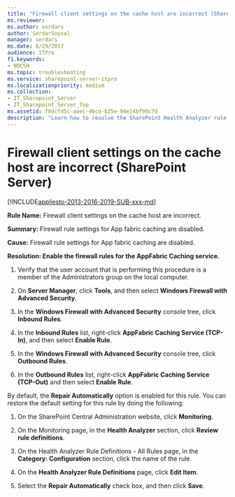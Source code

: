 ```yaml
---
title: "Firewall client settings on the cache host are incorrect (SharePoint Server)"
ms.reviewer: 
ms.author: serdars
author: SerdarSoysal
manager: serdars
ms.date: 8/29/2017
audience: ITPro
f1.keywords:
- NOCSH
ms.topic: troubleshooting
ms.service: sharepoint-server-itpro
ms.localizationpriority: medium
ms.collection:
- IT_Sharepoint_Server
- IT_Sharepoint_Server_Top
ms.assetid: f8dcfd5c-aaec-46cd-b25e-94e14bf98c7d
description: "Learn how to resolve the SharePoint Health Analyzer rule: Firewall client settings on the cache host are incorrect, for SharePoint Server."
---
```


# Firewall client settings on the cache host are incorrect (SharePoint Server)

[!INCLUDE[appliesto-2013-2016-2019-SUB-xxx-md](../includes/appliesto-2013-2016-2019-SUB-xxx-md.md)] 
  
 **Rule Name:** Firewall client settings on the cache host are incorrect. 
  
 **Summary:** Firewall rule settings for App fabric caching are disabled. 
  
 **Cause:** Firewall rule settings for App fabric caching are disabled. 
  
 **Resolution: Enable the firewall rules for the AppFabric Caching service.**
  
1. Verify that the user account that is performing this procedure is a member of the Administrators group on the local computer.
    
2. On **Server Manager**, click **Tools**, and then select **Windows Firewall with Advanced Security**.
    
3. In the **Windows Firewall with Advanced Security** console tree, click **Inbound Rules**.
    
4. In the **Inbound Rules** list, right-click **AppFabric Caching Service (TCP-In)**, and then select **Enable Rule**.
    
5. In the **Windows Firewall with Advanced Security** console tree, click **Outbound Rules**.
    
6. In the **Outbound Rules** list, right-click **AppFabric Caching Service (TCP-Out)** and then select **Enable Rule**.
    
By default, the **Repair Automatically** option is enabled for this rule. You can restore the default setting for this rule by doing the following: 
  
1. On the SharePoint Central Administration website, click **Monitoring**.
    
2. On the Monitoring page, in the **Health Analyzer** section, click **Review rule definitions**.
    
3. On the Health Analyzer Rule Definitions - All Rules page, in the **Category: Configuration** section, click the name of the rule. 
    
4. On the **Health Analyzer Rule Definitions** page, click **Edit Item**.
    
5. Select the **Repair Automatically** check box, and then click **Save**.
    

